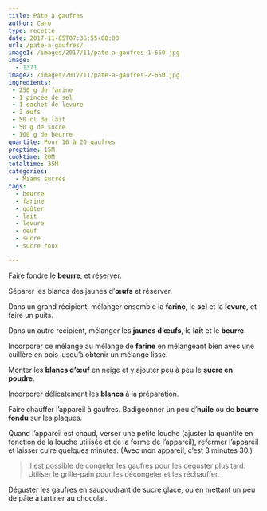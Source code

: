 ```yaml
---
title: Pâte à gaufres
author: Caro
type: recette
date: 2017-11-05T07:36:55+00:00
url: /pate-a-gaufres/
image1: /images/2017/11/pate-a-gaufres-1-650.jpg
image:
  - 1371
image2: /images/2017/11/pate-a-gaufres-2-650.jpg
ingredients:
 - 250 g de farine
 - 1 pincée de sel
 - 1 sachet de levure
 - 3 œufs
 - 50 cl de lait
 - 50 g de sucre
 - 100 g de beurre
quantite: Pour 16 à 20 gaufres
preptime: 15M
cooktime: 20M
totaltime: 35M
categories:
  - Miams sucrés
tags:
  - beurre
  - farine
  - goûter
  - lait
  - levure
  - oeuf
  - sucre
  - sucre roux

---
```

Faire fondre le **beurre**, et réserver.

Séparer les blancs des jaunes d’**œufs** et réserver.

Dans un grand récipient, mélanger ensemble la **farine**, le **sel** et la **levure**, et faire un puits.

Dans un autre récipient, mélanger les **jaunes d’œufs**, le **lait** et le **beurre**.

Incorporer ce mélange au mélange de **farine** en mélangeant bien avec une cuillère en bois jusqu&rsquo;à obtenir un mélange lisse.

Monter les **blancs d’œuf** en neige et y ajouter peu à peu le **sucre en poudre**.

Incorporer délicatement les **blancs** à la préparation.

Faire chauffer l&rsquo;appareil à gaufres. Badigeonner un peu d&rsquo;**huile** ou de **beurre fondu** sur les plaques.

Quand l&rsquo;appareil est chaud, verser une petite louche (ajuster la quantité en fonction de la louche utilisée et de la forme de l&rsquo;appareil), refermer l&rsquo;appareil et laisser cuire quelques minutes. (Avec mon appareil, c&rsquo;est 3 minutes 30.)

> Il est possible de congeler les gaufres pour les déguster plus tard. Utiliser le grille-pain pour les décongeler et les réchauffer.

Déguster les gaufres en saupoudrant de sucre glace, ou en mettant un peu de pâte à tartiner au chocolat.
